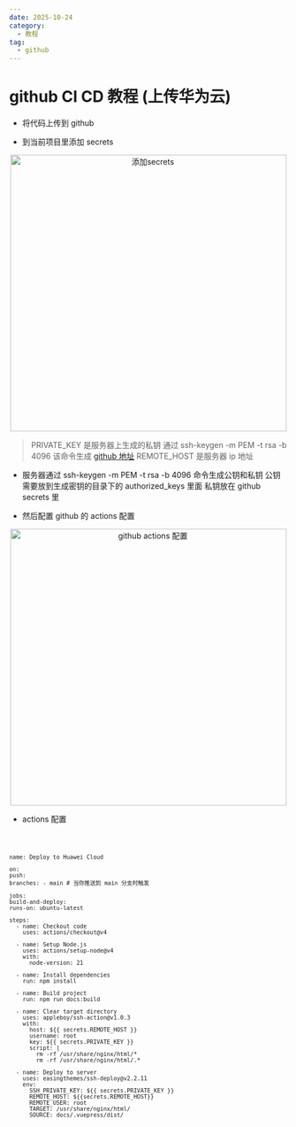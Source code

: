 ```yaml
---
date: 2025-10-24
category:
  - 教程
tag:
  - github
---
```


# github CI CD 教程 (上传华为云)

- 将代码上传到 github

- 到当前项目里添加 secrets

<p align="center">
  <img src="http://www.zstop.top:3000/uploads/1761272168907-128380186.png" alt="添加secrets" width="500">
</p>

> PRIVATE_KEY 是服务器上生成的私钥 通过 ssh-keygen -m PEM -t rsa -b 4096 该命令生成 [github 地址](https://github.com/easingthemes/ssh-deploy)
> REMOTE_HOST 是服务器 ip 地址

- 服务器通过 ssh-keygen -m PEM -t rsa -b 4096 命令生成公钥和私钥 公钥需要放到生成密钥的目录下的 authorized_keys 里面 私钥放在 github secrets 里

- 然后配置 github 的 actions 配置

<p align="center">
  <img src="http://www.zstop.top:3000/uploads/1761272615701-820422350.png" alt="github actions 配置" width="500">
</p>

- actions 配置

<code>

    name: Deploy to Huawei Cloud

    on:
    push:
    branches: - main # 当你推送到 main 分支时触发

    jobs:
    build-and-deploy:
    runs-on: ubuntu-latest

    steps:
      - name: Checkout code
        uses: actions/checkout@v4

      - name: Setup Node.js
        uses: actions/setup-node@v4
        with:
          node-version: 21

      - name: Install dependencies
        run: npm install

      - name: Build project
        run: npm run docs:build

      - name: Clear target directory
        uses: appleboy/ssh-action@v1.0.3
        with:
          host: ${{ secrets.REMOTE_HOST }}
          username: root
          key: ${{ secrets.PRIVATE_KEY }}
          script: |
            rm -rf /usr/share/nginx/html/*
            rm -rf /usr/share/nginx/html/.*

      - name: Deploy to server
        uses: easingthemes/ssh-deploy@v2.2.11
        env:
          SSH_PRIVATE_KEY: ${{ secrets.PRIVATE_KEY }}
          REMOTE_HOST: ${{secrets.REMOTE_HOST}}
          REMOTE_USER: root
          TARGET: /usr/share/nginx/html/
          SOURCE: docs/.vuepress/dist/

</code>
